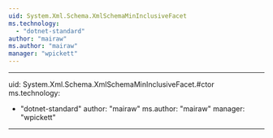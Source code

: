 ```yaml
---
uid: System.Xml.Schema.XmlSchemaMinInclusiveFacet
ms.technology: 
  - "dotnet-standard"
author: "mairaw"
ms.author: "mairaw"
manager: "wpickett"
---
```


---
uid: System.Xml.Schema.XmlSchemaMinInclusiveFacet.#ctor
ms.technology: 
  - "dotnet-standard"
author: "mairaw"
ms.author: "mairaw"
manager: "wpickett"
---
